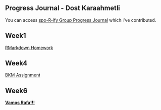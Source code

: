 

Progress Journal - Dost Karaahmetli
-------------------------------------

You can access [spo-R-ify Group Progress Journal](https://pjournal.github.io/mef03g-spo-R-ify/) which I've contributed. 

Week1
--------

[RMarkdown Homework](https://pjournal.github.io/mef03-karaahmetlid/RMarkdown-Homework---W1.html)


Week4
--------

[BKM Assignment](https://pjournal.github.io/mef03-karaahmetlid/BKM-Assignmment.html)

Week6
--------

[**Vamos Rafa!!!**](https://pjournal.github.io/mef03-karaahmetlid/ATP2017.html)
